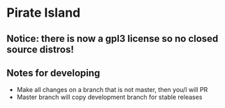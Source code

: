 # Pirate Island

Notice: there is now a gpl3 license so no closed source distros!
---

## Notes for developing

- Make all changes on a branch that is not master, then you/I will PR
- Master branch will copy development branch for stable releases
